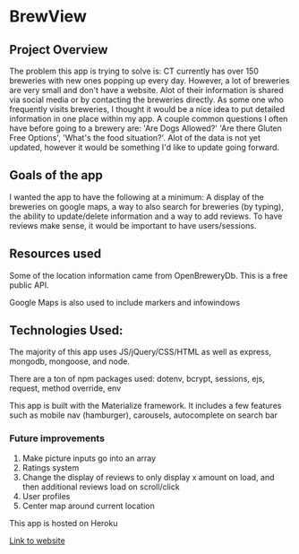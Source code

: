# BrewView


## Project Overview
The problem this app is trying to solve is: CT currently has over 150 breweries with new ones popping up every day.  However, a lot of breweries are very small and don't have a website.  Alot of their information is shared via social media or by contacting the breweries directly.  As some one who frequently visits breweries, I thought it would be a nice idea to put detailed information in one place within my app.  A couple common questions I often have before going to a brewery are: 'Are Dogs Allowed?' 'Are there Gluten Free Options', 'What's the food situation?'.  Alot of the data is not yet updated, however it would be something I'd like to update going forward. 

## Goals of the app
I wanted the app to have the following at a minimum: A display of the breweries on google maps, a way to also search for breweries (by typing), the ability to update/delete information and a way to add reviews.  To have reviews make sense, it would be important to have users/sessions.

## Resources used
Some of the location information came from OpenBreweryDb.  This is a free public API.

Google Maps is also used to include markers and infowindows



## Technologies Used:
The majority of this app uses JS/jQuery/CSS/HTML as well as express, mongodb, mongoose, and node.

There are a ton of npm packages used: dotenv, bcrypt, sessions, ejs, request, method override, env

This app is built with the Materialize framework.  It includes a few features such as mobile nav (hamburger), carousels, autocomplete on search bar




### Future improvements
1. Make picture inputs go into an array
2. Ratings system
3. Change the display of reviews to only display x amount on load, and then additional reviews load on scroll/click
4. User profiles
5. Center map around current location

This app is hosted on Heroku

[Link to website](https://brewview-27.herokuapp.com/)